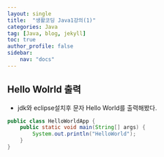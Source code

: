 ```yaml
---
layout: single
title:  "생활코딩 Java1강의(1)"
categories: Java
tag: [Java, blog, jekyll]
toc: true
author_profile: false
sidebar:
    nav: "docs"
---
```

## Hello Wolrld 출력

- jdk와 eclipse설치후 문자 Hello World를 출력해봤다.
```java
public class HelloWorldApp {
	public static void main(String[] args) {
		System.out.println("HelloWorld");
	}
}
```